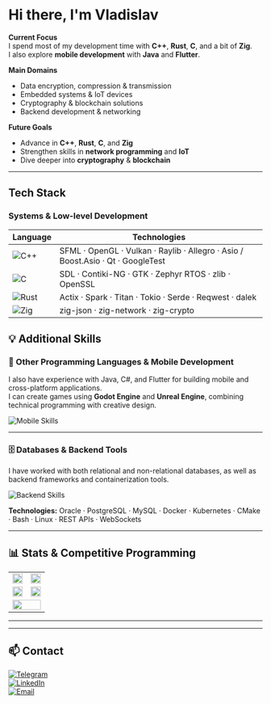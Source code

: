 # Hi there, I'm Vladislav  

**Current Focus**  
I spend most of my development time with **C++**, **Rust**, **C**, and a bit of **Zig**.  
I also explore **mobile development** with **Java** and **Flutter**.

**Main Domains**  
- Data encryption, compression & transmission  
- Embedded systems & IoT devices  
- Cryptography & blockchain solutions  
- Backend development & networking  

**Future Goals**  
- Advance in **C++**, **Rust**, **C**, and **Zig**  
- Strengthen skills in **network programming** and **IoT**  
- Dive deeper into **cryptography** & **blockchain**  

---

## Tech Stack

### Systems & Low-level Development  

| Language | Technologies |
|----------|--------------|
|  ![C++](https://skillicons.dev/icons?i=cpp)| SFML · OpenGL · Vulkan · Raylib · Allegro · Asio / Boost.Asio · Qt · GoogleTest |
|  ![C](https://skillicons.dev/icons?i=c)| SDL · Contiki-NG · GTK · Zephyr RTOS · zlib · OpenSSL |
|  ![Rust](https://skillicons.dev/icons?i=rust)| Actix · Spark · Titan · Tokio · Serde · Reqwest · dalek |
|  ![Zig](https://skillicons.dev/icons?i=zig)| zig-json · zig-network · zig-crypto |



## 💡 Additional Skills

### 📱 Other Programming Languages & Mobile Development
I also have experience with Java, C#, and Flutter for building mobile and cross-platform applications.  
I can create games using **Godot Engine** and **Unreal Engine**, combining technical programming with creative design.

![Mobile Skills](https://skillicons.dev/icons?i=java,cs,dart,flutter,androidstudio,godot,unreal)

---

### 🗄 Databases & Backend Tools
I have worked with both relational and non-relational databases, as well as backend frameworks and containerization tools.  

![Backend Skills](https://skillicons.dev/icons?i=spring,docker,kubernetes,mysql,postgresql,cmake,bash,linux)

**Technologies:** Oracle · PostgreSQL · MySQL · Docker · Kubernetes · CMake · Bash · Linux · REST APIs · WebSockets


---

## 📊 Stats & Competitive Programming

<table>
<tr>
<td align="center" width="50%">
  
<img src="https://github-readme-stats.vercel.app/api/top-langs/?username=Andezion&theme=dark&hide_border=true" width="100%"/>

</td>
<td align="center" width="50%">
  
<img src="https://leetcard.jacoblin.cool/Andezion?ext=activity&theme=dark" width="100%"/>

</td>
</tr>

<tr>
<td align="center" width="50%">
  
<img src="https://codeforces-readme-stats.vercel.app/api/card?username=Andezion&theme=dark&hide_border=true" width="100%"/>

</td>
<td align="center" width="50%">
  
<img src="https://github.r2v.ch/codewars?user=Andezion&stroke=%23BB432C" width="100%"/>

</td>
</tr>

<tr>
<td colspan="2" align="center">
  
<img src="https://github-readme-streak-stats.herokuapp.com?user=Andezion&theme=dark&hide_border=true" width="100%"/>

</td>
</tr>
</table>


---


---

## 📫 Contact  
[![Telegram](https://img.shields.io/badge/Telegram-26A5E4?style=flat&logo=telegram&logoColor=white)](#)  
[![LinkedIn](https://img.shields.io/badge/LinkedIn-0e76a8?style=flat&logo=linkedin&logoColor=white)](#)  
[![Email](https://img.shields.io/badge/Email-D14836?style=flat&logo=gmail&logoColor=white)](#)
